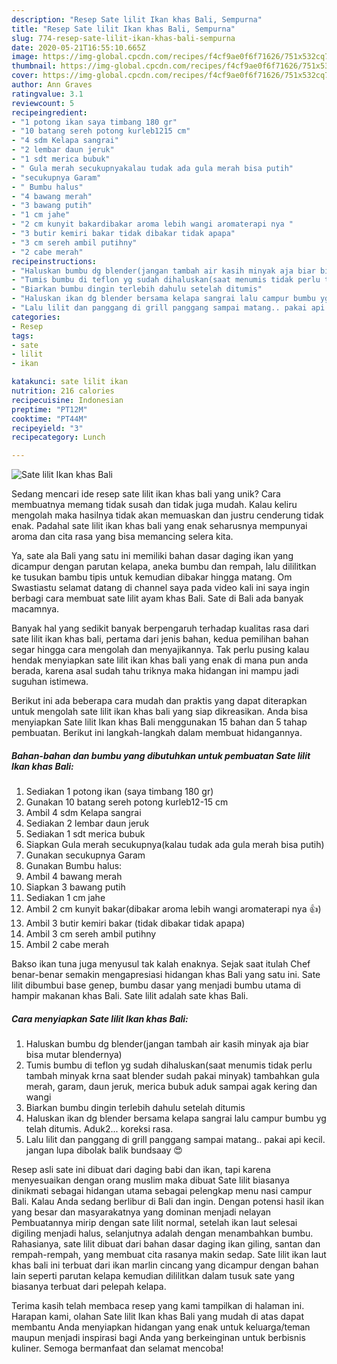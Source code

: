 ```yaml
---
description: "Resep Sate lilit Ikan khas Bali, Sempurna"
title: "Resep Sate lilit Ikan khas Bali, Sempurna"
slug: 774-resep-sate-lilit-ikan-khas-bali-sempurna
date: 2020-05-21T16:55:10.665Z
image: https://img-global.cpcdn.com/recipes/f4cf9ae0f6f71626/751x532cq70/sate-lilit-ikan-khas-bali-foto-resep-utama.jpg
thumbnail: https://img-global.cpcdn.com/recipes/f4cf9ae0f6f71626/751x532cq70/sate-lilit-ikan-khas-bali-foto-resep-utama.jpg
cover: https://img-global.cpcdn.com/recipes/f4cf9ae0f6f71626/751x532cq70/sate-lilit-ikan-khas-bali-foto-resep-utama.jpg
author: Ann Graves
ratingvalue: 3.1
reviewcount: 5
recipeingredient:
- "1 potong ikan saya timbang 180 gr"
- "10 batang sereh potong kurleb1215 cm"
- "4 sdm Kelapa sangrai"
- "2 lembar daun jeruk"
- "1 sdt merica bubuk"
- " Gula merah secukupnyakalau tudak ada gula merah bisa putih"
- "secukupnya Garam"
- " Bumbu halus"
- "4 bawang merah"
- "3 bawang putih"
- "1 cm jahe"
- "2 cm kunyit bakardibakar aroma lebih wangi aromaterapi nya "
- "3 butir kemiri bakar tidak dibakar tidak apapa"
- "3 cm sereh ambil putihny"
- "2 cabe merah"
recipeinstructions:
- "Haluskan bumbu dg blender(jangan tambah air kasih minyak aja biar bisa mutar blendernya)"
- "Tumis bumbu di teflon yg sudah dihaluskan(saat menumis tidak perlu tambah minyak krna saat blender sudah pakai minyak) tambahkan gula merah, garam, daun jeruk, merica bubuk aduk sampai agak kering dan wangi"
- "Biarkan bumbu dingin terlebih dahulu setelah ditumis"
- "Haluskan ikan dg blender bersama kelapa sangrai lalu campur bumbu yg telah ditumis. Aduk2... koreksi rasa."
- "Lalu lilit dan panggang di grill panggang sampai matang.. pakai api kecil. jangan lupa dibolak balik bundsaay 😍"
categories:
- Resep
tags:
- sate
- lilit
- ikan

katakunci: sate lilit ikan 
nutrition: 216 calories
recipecuisine: Indonesian
preptime: "PT12M"
cooktime: "PT44M"
recipeyield: "3"
recipecategory: Lunch

---
```



![Sate lilit Ikan khas Bali](https://img-global.cpcdn.com/recipes/f4cf9ae0f6f71626/751x532cq70/sate-lilit-ikan-khas-bali-foto-resep-utama.jpg)

Sedang mencari ide resep sate lilit ikan khas bali yang unik? Cara membuatnya memang tidak susah dan tidak juga mudah. Kalau keliru mengolah maka hasilnya tidak akan memuaskan dan justru cenderung tidak enak. Padahal sate lilit ikan khas bali yang enak seharusnya mempunyai aroma dan cita rasa yang bisa memancing selera kita.

Ya, sate ala Bali yang satu ini memiliki bahan dasar daging ikan yang dicampur dengan parutan kelapa, aneka bumbu dan rempah, lalu dililitkan ke tusukan bambu tipis untuk kemudian dibakar hingga matang. Om Swastiastu selamat datang di channel saya pada video kali ini saya ingin berbagi cara membuat sate lilit ayam khas Bali. Sate di Bali ada banyak macamnya.

Banyak hal yang sedikit banyak berpengaruh terhadap kualitas rasa dari sate lilit ikan khas bali, pertama dari jenis bahan, kedua pemilihan bahan segar hingga cara mengolah dan menyajikannya. Tak perlu pusing kalau hendak menyiapkan sate lilit ikan khas bali yang enak di mana pun anda berada, karena asal sudah tahu triknya maka hidangan ini mampu jadi suguhan istimewa.


Berikut ini ada beberapa cara mudah dan praktis yang dapat diterapkan untuk mengolah sate lilit ikan khas bali yang siap dikreasikan. Anda bisa menyiapkan Sate lilit Ikan khas Bali menggunakan 15 bahan dan 5 tahap pembuatan. Berikut ini langkah-langkah dalam membuat hidangannya.

<!--inarticleads1-->

##### Bahan-bahan dan bumbu yang dibutuhkan untuk pembuatan Sate lilit Ikan khas Bali:

1. Sediakan 1 potong ikan (saya timbang 180 gr)
1. Gunakan 10 batang sereh potong kurleb12-15 cm
1. Ambil 4 sdm Kelapa sangrai
1. Sediakan 2 lembar daun jeruk
1. Sediakan 1 sdt merica bubuk
1. Siapkan  Gula merah secukupnya(kalau tudak ada gula merah bisa putih)
1. Gunakan secukupnya Garam
1. Gunakan  Bumbu halus:
1. Ambil 4 bawang merah
1. Siapkan 3 bawang putih
1. Sediakan 1 cm jahe
1. Ambil 2 cm kunyit bakar(dibakar aroma lebih wangi aromaterapi nya 👍)
1. Ambil 3 butir kemiri bakar (tidak dibakar tidak apapa)
1. Ambil 3 cm sereh ambil putihny
1. Ambil 2 cabe merah


Bakso ikan tuna juga menyusul tak kalah enaknya. Sejak saat itulah Chef benar-benar semakin mengapresiasi hidangan khas Bali yang satu ini. Sate lilit dibumbui base genep, bumbu dasar yang menjadi bumbu utama di hampir makanan khas Bali. Sate lilit adalah sate khas Bali. 

<!--inarticleads2-->

##### Cara menyiapkan Sate lilit Ikan khas Bali:

1. Haluskan bumbu dg blender(jangan tambah air kasih minyak aja biar bisa mutar blendernya)
1. Tumis bumbu di teflon yg sudah dihaluskan(saat menumis tidak perlu tambah minyak krna saat blender sudah pakai minyak) tambahkan gula merah, garam, daun jeruk, merica bubuk aduk sampai agak kering dan wangi
1. Biarkan bumbu dingin terlebih dahulu setelah ditumis
1. Haluskan ikan dg blender bersama kelapa sangrai lalu campur bumbu yg telah ditumis. Aduk2... koreksi rasa.
1. Lalu lilit dan panggang di grill panggang sampai matang.. pakai api kecil. jangan lupa dibolak balik bundsaay 😍


Resep asli sate ini dibuat dari daging babi dan ikan, tapi karena menyesuaikan dengan orang muslim maka dibuat Sate lilit biasanya dinikmati sebagai hidangan utama sebagai pelengkap menu nasi campur Bali. Kalau Anda sedang berlibur di Bali dan ingin. Dengan potensi hasil ikan yang besar dan masyarakatnya yang dominan menjadi nelayan Pembuatannya mirip dengan sate lilit normal, setelah ikan laut selesai digiling menjadi halus, selanjutnya adalah dengan menambahkan bumbu. Rahasianya, sate lilit dibuat dari bahan dasar daging ikan giling, santan dan rempah-rempah, yang membuat cita rasanya makin sedap. Sate lilit ikan laut khas bali ini terbuat dari ikan marlin cincang yang dicampur dengan bahan lain seperti parutan kelapa kemudian dililitkan dalam tusuk sate yang biasanya terbuat dari pelepah kelapa. 

Terima kasih telah membaca resep yang kami tampilkan di halaman ini. Harapan kami, olahan Sate lilit Ikan khas Bali yang mudah di atas dapat membantu Anda menyiapkan hidangan yang enak untuk keluarga/teman maupun menjadi inspirasi bagi Anda yang berkeinginan untuk berbisnis kuliner. Semoga bermanfaat dan selamat mencoba!
